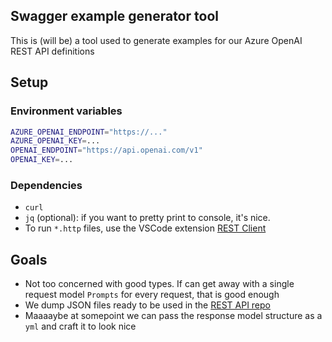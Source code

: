 ## Swagger example generator tool

This is (will be) a tool used to generate examples for our Azure OpenAI REST API definitions

## Setup

### Environment variables

```bash
AZURE_OPENAI_ENDPOINT="https://..."
AZURE_OPENAI_KEY=...
OPENAI_ENDPOINT="https://api.openai.com/v1"
OPENAI_KEY=...
```

### Dependencies

- `curl`
- `jq` (optional): if you want to pretty print to console, it's nice.
- To run `*.http` files, use the VSCode extension [REST Client](https://marketplace.visualstudio.com/items?itemName=humao.rest-client)

## Goals
- Not too concerned with good types. If can get away with a single request model `Prompts` for every request, that is good enough
- We dump JSON files ready to be used in the [REST API repo](https://github.com/Azure/azure-rest-api-specs-pr/)
- Maaaaybe at somepoint we can pass the response model structure as a `yml` and craft it to look nice
